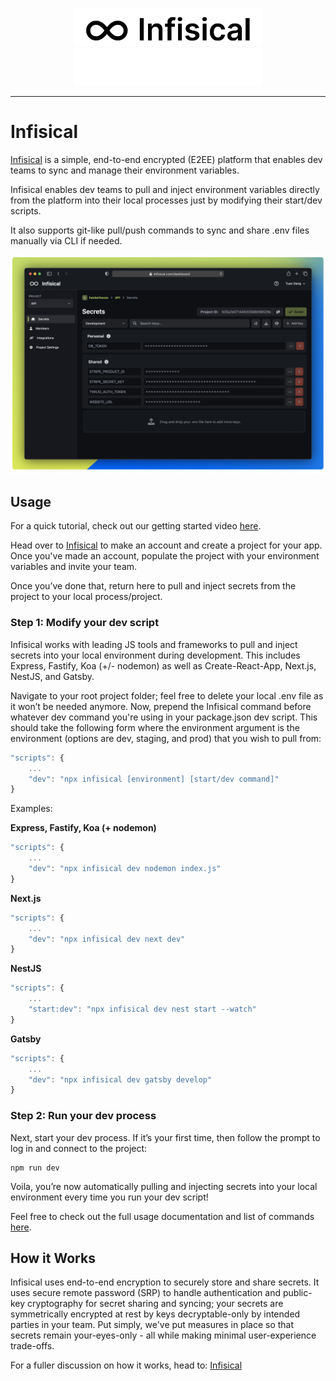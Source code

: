 <p align="center">
<img width="300" src="/img/logoname-black.svg#gh-light-mode-only">
<img width="300" src="/img/logoname-white.svg#gh-dark-mode-only">
</p>

---

# Infisical

[Infisical](https://infisical.com/) is a simple, end-to-end encrypted (E2EE) platform that enables dev teams to sync and manage their environment variables.

Infisical enables dev teams to pull and inject environment variables directly from the platform into their local processes just by modifying their start/dev scripts.

It also supports git-like pull/push commands to sync and share .env files manually via CLI if needed.

![alt text](/img/infisical_github_repo.png)

## Usage

For a quick tutorial, check out our getting started video [here](https://www.youtube.com/watch?v=fgNTyZdHiQQ).

Head over to [Infisical](https://infisical.com/) to make an account and create a project for your app. Once you've made an account, populate the project with your environment variables and invite your team.

Once you’ve done that, return here to pull and inject secrets from the project to your local process/project.

### Step 1: Modify your dev script

Infisical works with leading JS tools and frameworks to pull and inject secrets into your local environment during development. This includes Express, Fastify, Koa (+/- nodemon) as well as Create-React-App, Next.js, NestJS, and Gatsby.

Navigate to your root project folder; feel free to delete your local .env file as it won’t be needed anymore. Now, prepend the Infisical command before whatever dev command you're using in your package.json dev script. This should take the following form where the environment argument is the environment (options are dev, staging, and prod) that you wish to pull from:

```jsx
"scripts": {
	...
	"dev": "npx infisical [environment] [start/dev command]"
}
```

Examples:

**Express, Fastify, Koa (+ nodemon)**

```jsx
"scripts": {
	...
	"dev": "npx infisical dev nodemon index.js"
}
```

**Next.js**

```jsx
"scripts": {
	...
	"dev": "npx infisical dev next dev"
}
```

**NestJS**

```jsx
"scripts": {
	...
	"start:dev": "npx infisical dev nest start --watch"
}
```

**Gatsby**

```jsx
"scripts": {
	...
	"dev": "npx infisical dev gatsby develop"
}
```

### Step 2: Run your dev process

Next, start your dev process. If it’s your first time, then follow the prompt to log in and connect to the project:

```
npm run dev
```

Voila, you’re now automatically pulling and injecting secrets into your local environment every time you run your dev script!

Feel free to check out the full usage documentation and list of commands [here](https://infisical.com/docs/gettingStarted).

## How it Works

Infisical uses end-to-end encryption to securely store and share secrets. It uses secure remote password (SRP) to handle authentication and public-key cryptography for secret sharing and syncing; your secrets are symmetrically encrypted at rest by keys decryptable-only by intended parties in your team. Put simply, we've put measures in place so that secrets remain your-eyes-only - all while making minimal user-experience trade-offs.

For a fuller discussion on how it works, head to: [Infisical](https://infisical.com)
